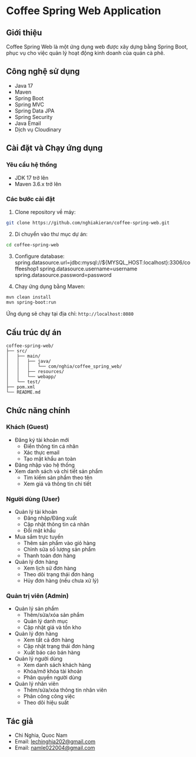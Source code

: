# Coffee Spring Web Application

## Giới thiệu

Coffee Spring Web là một ứng dụng web được xây dựng bằng Spring Boot, phục vụ cho việc quản lý hoạt động kinh doanh của quán cà phê.

## Công nghệ sử dụng

- Java 17
- Maven
- Spring Boot
- Spring MVC
- Spring Data JPA
- Spring Security
- Java Email
- Dịch vụ Cloudinary

## Cài đặt và Chạy ứng dụng

### Yêu cầu hệ thống

- JDK 17 trở lên
- Maven 3.6.x trở lên

### Các bước cài đặt

1. Clone repository về máy:

```bash
git clone https://github.com/nghiakieran/coffee-spring-web.git
```

2. Di chuyển vào thư mục dự án:

```bash
cd coffee-spring-web
```

3. Configure database:
   spring.datasource.url=jdbc:mysql://${MYSQL_HOST:localhost}:3306/coffeeshop1
   spring.datasource.username=username
   spring.datasource.password=password

4. Chạy ứng dụng bằng Maven:

```bash
mvn clean install
mvn spring-boot:run
```

Ứng dụng sẽ chạy tại địa chỉ: `http://localhost:8080`

## Cấu trúc dự án

```
coffee-spring-web/
├── src/
│   ├── main/
│   │   ├── java/
│   │   │   └── com/nghia/coffee_spring_web/
│   │   ├── resources/
│   │   └── webapp/
│   └── test/
├── pom.xml
└── README.md
```

## Chức năng chính

### Khách (Guest)

- Đăng ký tài khoản mới
  - Điền thông tin cá nhân
  - Xác thực email
  - Tạo mật khẩu an toàn
- Đăng nhập vào hệ thống
- Xem danh sách và chi tiết sản phẩm
  - Tìm kiếm sản phẩm theo tên
  - Xem giá và thông tin chi tiết

### Người dùng (User)

- Quản lý tài khoản
  - Đăng nhập/Đăng xuất
  - Cập nhật thông tin cá nhân
  - Đổi mật khẩu
- Mua sắm trực tuyến
  - Thêm sản phẩm vào giỏ hàng
  - Chỉnh sửa số lượng sản phẩm
  - Thanh toán đơn hàng
- Quản lý đơn hàng
  - Xem lịch sử đơn hàng
  - Theo dõi trạng thái đơn hàng
  - Hủy đơn hàng (nếu chưa xử lý)

### Quản trị viên (Admin)

- Quản lý sản phẩm
  - Thêm/sửa/xóa sản phẩm
  - Quản lý danh mục
  - Cập nhật giá và tồn kho
- Quản lý đơn hàng
  - Xem tất cả đơn hàng
  - Cập nhật trạng thái đơn hàng
  - Xuất báo cáo bán hàng
- Quản lý người dùng
  - Xem danh sách khách hàng
  - Khóa/mở khóa tài khoản
  - Phân quyền người dùng
- Quản lý nhân viên
  - Thêm/sửa/xóa thông tin nhân viên
  - Phân công công việc
  - Theo dõi hiệu suất

## Tác giả

- Chi Nghia, Quoc Nam
- Email: lechinghia202@gmail.com
- Email: namle022004@gmail.com
